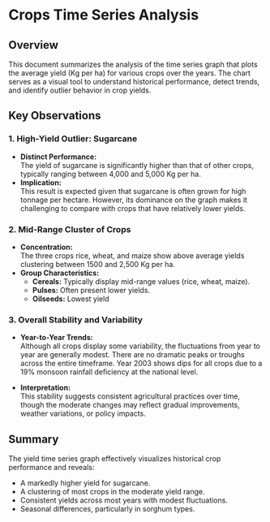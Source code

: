 # Crops Time Series Analysis

## Overview

This document summarizes the analysis of the time series graph that plots the average yield (Kg per ha) for various crops over the years. The chart serves as a visual tool to understand historical performance, detect trends, and identify outlier behavior in crop yields.

## Key Observations

### 1. High-Yield Outlier: Sugarcane
- **Distinct Performance:**  
  The yield of sugarcane is significantly higher than that of other crops, typically ranging between 4,000 and 5,000 Kg per ha.
- **Implication:**  
  This result is expected given that sugarcane is often grown for high tonnage per hectare. However, its dominance on the graph makes it challenging to compare with crops that have relatively lower yields.

### 2. Mid-Range Cluster of Crops
- **Concentration:**  
  The three crops rice, wheat, and maize show above average yields clustering between 1500 and 2,500 Kg per ha.
- **Group Characteristics:**
  - **Cereals:** Typically display mid-range values (rice, wheat, maize).
  - **Pulses:** Often present lower yields.
  - **Oilseeds:** Lowest yield
  

### 3. Overall Stability and Variability
- **Year-to-Year Trends:**  
  Although all crops display some variability, the fluctuations from year to year are generally modest. There are no dramatic peaks or troughs across the entire timeframe.
  Year 2003 shows dips for all crops due to a 19% monsoon rainfall deficiency at the national level.
  
- **Interpretation:**  
  This stability suggests consistent agricultural practices over time, though the moderate changes may reflect gradual improvements, weather variations, or policy impacts.


## Summary

The yield time series graph effectively visualizes historical crop performance and reveals:
- A markedly higher yield for sugarcane.
- A clustering of most crops in the moderate yield range.
- Consistent yields across most years with modest fluctuations.
- Seasonal differences, particularly in sorghum types.

